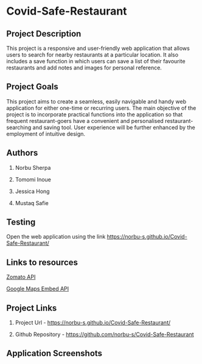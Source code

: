 # Covid-Safe-Restaurant

## Project Description

This  project is a responsive and user-friendly web application that allows users to search for nearby restaurants at a particular location. It also includes a save function in which users can save a list of their favourite restaurants and add notes and images for personal reference. 

## Project Goals

This project aims to create a seamless, easily navigable and handy web application for either one-time or recurring users. The main objective of the project is to incorporate practical functions into the application so that frequent restaurant-goers have a convenient and personalised restaurant-searching and saving tool. User experience will be further enhanced by the employment of intuitive design.

## Authors

 1. Norbu Sherpa

 2. Tomomi Inoue

 3. Jessica Hong

 4. Mustaq Safie

## Testing

Open the web application using the link https://norbu-s.github.io/Covid-Safe-Restaurant/


## Links to resources

[Zomato API](https://developers.zomato.com/api?lang=id)

[Google Maps Embed API](https://developers.google.com/maps/documentation/embed/get-started)

## Project Links

1. Project Url - https://norbu-s.github.io/Covid-Safe-Restaurant/

2. Github Repository - https://github.com/norbu-s/Covid-Safe-Restaurant

## Application Screenshots
